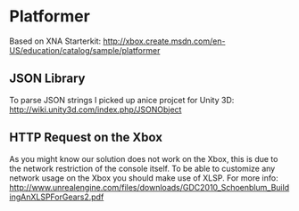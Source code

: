 # Platformer

Based on XNA Starterkit: http://xbox.create.msdn.com/en-US/education/catalog/sample/platformer

## JSON Library

To parse JSON strings I picked up anice projcet for Unity 3D: http://wiki.unity3d.com/index.php/JSONObject

## HTTP Request on the Xbox

As you might know our solution does not work on the Xbox, this is due to the network restriction of the console itself. To be able to customize any network usage on the Xbox you should make use of XLSP. For more info: http://www.unrealengine.com/files/downloads/GDC2010_Schoenblum_BuildingAnXLSPForGears2.pdf